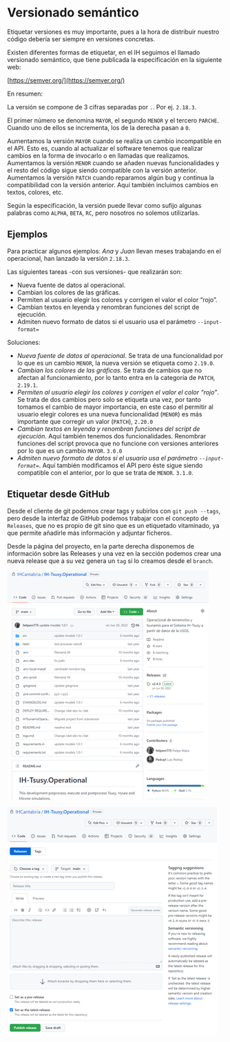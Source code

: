 # Versionado semántico

Etiquetar versiones es muy importante, pues a la hora de distribuir nuestro código debería ser siempre en versiones concretas.

Existen diferentes formas de etiquetar, en el IH seguimos el llamado versionado semántico, que tiene publicada la especificación en la siguiente web:

[https://semver.org/](https://semver.org/)

En resumen:

La versión se compone de 3 cifras separadas por `.`. Por ej. `2.18.3`.

El primer número se denomina `MAYOR`, el segundo `MENOR` y el tercero `PARCHE`. Cuando uno de ellos se incrementa, los de la derecha pasan a `0`.

Aumentamos la versión `MAYOR` cuando se realiza un cambio incompatible en el API. Esto es, cuando al actualizar el software tenemos que realizar cambios en la forma de invocarlo o en llamadas que realizamos.  
Aumentamos la versión `MENOR` cuando se añaden nuevas funcionalidades y el resto del código sigue siendo compatible con la versión anterior.  
Aumentamos la versión `PATCH` cuando reparamos algún bug y continua la compatibilidad con la versión anterior. Aquí también incluimos cambios en textos, colores, etc.

Según la especificación, la versión puede llevar como sufijo algunas palabras como `ALPHA`, `BETA`, `RC`, pero nosotros no solemos utilizarlas.

## Ejemplos

Para practicar algunos ejemplos: *Ana* y *Juan* llevan meses trabajando en el operacional, han lanzado la versión `2.18.3`.

Las siguientes tareas -con sus versiones- que realizarán son:

- Nueva fuente de datos al operacional.
- Cambian los colores de las gráficas.
- Permiten al usuario elegir los colores y corrigen el valor el color “rojo”.
- Cambian textos en leyenda y renombran funciones del script de ejecución.
- Admiten nuevo formato de datos si el usuario usa el parámetro `--input-format=`

Soluciones:

- *Nueva fuente de datos al operacional*. Se trata de una funcionalidad por lo que es un cambio `MENOR`, la nueva versión se etiqueta como `2.19.0`.
- *Cambian los colores de las gráficas*. Se trata de cambios que no afectan al funcionamiento, por lo tanto entra en la categoría de `PATCH`, `2.19.1`.
- *Permiten al usuario elegir los colores y corrigen el valor el color “rojo”*. Se trata de dos cambios pero solo se etiqueta una vez, por tanto tomamos el cambio de mayor importancia, en este caso el permitir al usuario elegir colores es una nueva funcionalidad (`MENOR`) es más importante que corregir un valor (`PATCH`), `2.20.0`
- *Cambian textos en leyenda y renombran funciones del script de ejecución*. Aquí también tenemos dos funcionalidades. Renombrar funciones del script provoca que no funcione con versiones anteriores por lo que es un cambio `MAYOR`. `3.0.0`
- *Admiten nuevo formato de datos si el usuario usa el parámetro `--input-format=`*. Aquí también modificamos el API pero éste sigue siendo compatible con el anterior, por lo que se trata de `MENOR`. `3.1.0`.

## Etiquetar desde GitHub

Desde el cliente de git podemos crear tags y subirlos con `git push --tags`, pero desde la interfaz de GitHub podemos trabajar con el concepto de `Releases`, que no es propio de git sino que es un etiquetado vitaminado, ya que permite añadirle más información y adjuntar ficheros.

Desde la página del proyecto, en la parte derecha disponemos de información sobre las Releases y una vez en la sección podemos crear una nueva release que a su vez genera un `tag` si lo creamos desde el `branch`.

![Vista de proyecto](imgs/githubReleases1.png)

![Nueva release](imgs/githubReleases2.png)